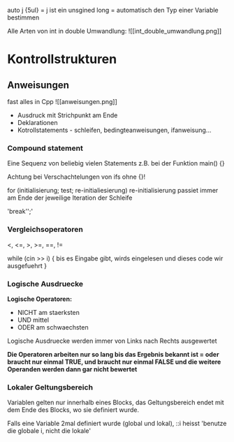 auto j {5ul} = j ist ein unsgined long = automatisch den Typ einer Variable bestimmen

Alle Arten von int in double Umwandlung:
![[int_double_umwandlung.png]]

# Kontrollstrukturen

## Anweisungen

fast alles in Cpp
![[anweisungen.png]]

- Ausdruck mit Strichpunkt am Ende
- Deklarationen
- Kotrollstatements - schleifen, bedingteanweisungen, ifanweisung...

### Compound statement
Eine Sequenz von beliebig vielen Statements
z.B. bei der Funktion main() {}

Achtung bei Verschachtelungen von ifs ohne {}!

for (initialisierung; test; re-initialiesierung)
re-initialisierung passiet immer am Ende der jeweilige Iteration der Schleife

'break'';'

### Vergleichsoperatoren

<, <=, >, >=, =\=, !=

while (cin >> i) {
bis es Eingabe gibt, wirds eingelesen und dieses code wir ausgefuehrt
}

### Logische Ausdruecke

**Logische Operatoren:**
- NICHT am staerksten
- UND mittel
- ODER am schwaechsten

Logische Ausdruecke werden immer von Links nach Rechts ausgewertet

**Die Operatoren arbeiten nur so lang bis das Ergebnis bekannt ist = oder braucht nur einmal TRUE, und braucht nur einmal FALSE und die weitere Operanden werden dann gar nicht bewertet**

### Lokaler Geltungsbereich

Variablen gelten nur innerhalb eines Blocks, das Geltungsbereich endet mit dem Ende des Blocks, wo sie definiert wurde.

Falls eine Variable 2mal definiert wurde (global und lokal), ::i heisst 'benutze die globale i, nicht die lokale'